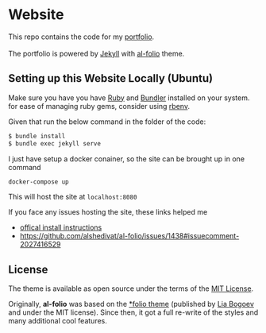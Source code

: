 # Website

This repo contains the code for my [portfolio](https://aatmanvaidya.github.io/). 
<br>
<br>
The portfolio is powered by [Jekyll](https://jekyllrb.com/) with [al-folio](https://github.com/alshedivat/al-folio) theme.

## Setting up this Website Locally (Ubuntu)

Make sure you have you have [Ruby](https://www.ruby-lang.org/en/downloads/) and [Bundler](https://bundler.io/) installed on your system. for ease of managing ruby gems, consider using [rbenv](https://github.com/rbenv/rbenv). 

Given that run the below command in the folder of the code:

```bash
$ bundle install
$ bundle exec jekyll serve
```

I just have setup a docker conainer, so the site can be brought up in one command
```bash
docker-compose up
```
This will host the site at `localhost:8080`

If you face any issues hosting the site, these links helped me
- [offical install instructions](https://github.com/alshedivat/al-folio/blob/master/INSTALL.md)
- https://github.com/alshedivat/al-folio/issues/1438#issuecomment-2027416529

## License

The theme is available as open source under the terms of the [MIT License](https://github.com/alshedivat/al-folio/blob/master/LICENSE).

Originally, **al-folio** was based on the [\*folio theme](https://github.com/bogoli/-folio) (published by [Lia Bogoev](https://liabogoev.com) and under the MIT license). Since then, it got a full re-write of the styles and many additional cool features.